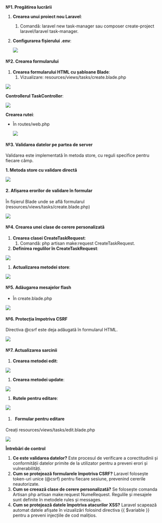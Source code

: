 ﻿**№1. Pregătirea lucrării**

1. **Crearea unui proiect nou Laravel**:
   1. Comandă: laravel new task-manager sau composer create-project laravel/laravel task-manager.
1. **Configurarea fișierului .env**:

   ![](Aspose.Words.b4cd970f-b785-4751-9b05-de8de8ff567d.001.png)
#### **№2. Crearea formularului**
1. **Crearea formularului HTML cu șabloane Blade**:
   1. Vizualizare: resources/views/tasks/create.blade.php

![](Aspose.Words.b4cd970f-b785-4751-9b05-de8de8ff567d.002.png)

**Controllerul TaskController**:

![](Aspose.Words.b4cd970f-b785-4751-9b05-de8de8ff567d.003.png)

**Crearea rutei**:

- În routes/web.php

  ![](Aspose.Words.b4cd970f-b785-4751-9b05-de8de8ff567d.004.png)
#### **№3. Validarea datelor pe partea de server**
Validarea este implementată în metoda store, cu reguli specifice pentru fiecare câmp.

**1. Metoda store cu validare directă**

![](Aspose.Words.b4cd970f-b785-4751-9b05-de8de8ff567d.005.png)
#### **2. Afișarea erorilor de validare în formular**
În fișierul Blade unde se află formularul (resources/views/tasks/create.blade.php)

![](Aspose.Words.b4cd970f-b785-4751-9b05-de8de8ff567d.006.png)
#### **№4. Crearea unei clase de cerere personalizată**
1. **Crearea clasei CreateTaskRequest**:
   1. Comandă: php artisan make:request CreateTaskRequest.
1. **Definirea regulilor în CreateTaskRequest**:

![](Aspose.Words.b4cd970f-b785-4751-9b05-de8de8ff567d.007.png)

1. **Actualizarea metodei store**:

![](Aspose.Words.b4cd970f-b785-4751-9b05-de8de8ff567d.008.png)

#### **№5. Adăugarea mesajelor flash**
- În create.blade.php

![](Aspose.Words.b4cd970f-b785-4751-9b05-de8de8ff567d.009.png)
####
####
#### **№6. Protecția împotriva CSRF**
Directiva @csrf este deja adăugată în formularul HTML.

![](Aspose.Words.b4cd970f-b785-4751-9b05-de8de8ff567d.010.png)
#### **№7. Actualizarea sarcinii**
1. **Crearea metodei edit**:

![](Aspose.Words.b4cd970f-b785-4751-9b05-de8de8ff567d.011.png)

1. **Crearea metodei update**:

![](Aspose.Words.b4cd970f-b785-4751-9b05-de8de8ff567d.012.png)

1. **Rutele pentru editare**:

![](Aspose.Words.b4cd970f-b785-4751-9b05-de8de8ff567d.013.png)
1. #### ` `**Formular pentru editare**
Creați resources/views/tasks/edit.blade.php

![](Aspose.Words.b4cd970f-b785-4751-9b05-de8de8ff567d.014.png)

**Întrebări de control**

1. **Ce este validarea datelor?** Este procesul de verificare a corectitudinii și conformității datelor primite de la utilizator pentru a preveni erori și vulnerabilități.
1. **Cum se protejează formularele împotriva CSRF?** Laravel folosește token-uri unice (@csrf) pentru fiecare sesiune, prevenind cererile neautorizate.
1. **Cum se creează clase de cerere personalizată?** Se folosește comanda Artisan php artisan make:request NumeRequest. Regulile și mesajele sunt definite în metodele rules și messages.
1. **Cum se protejează datele împotriva atacurilor XSS?** Laravel scapează automat datele afișate în vizualizări folosind directiva {{ $variable }} pentru a preveni injecțiile de cod malițios.

